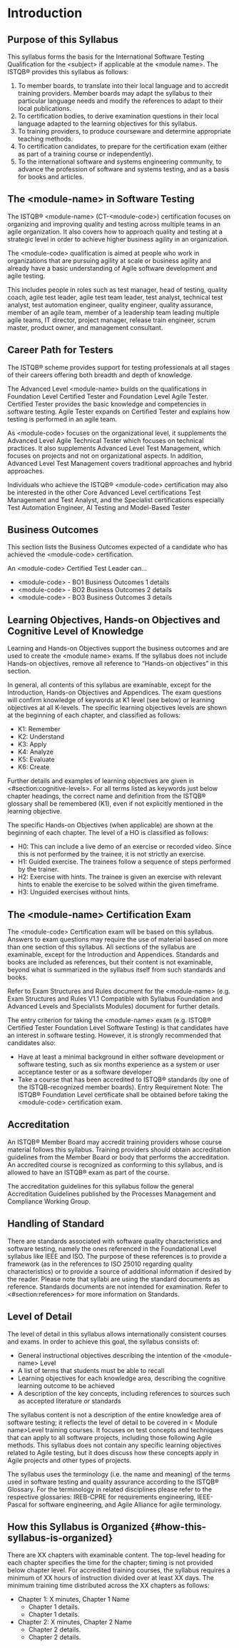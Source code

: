 # Introduction

## Purpose of this Syllabus

This syllabus forms the basis for the International Software Testing Qualification for the \<subject\> if applicable at the \<module name\>. The ISTQB® provides this syllabus as follows:

1. To member boards, to translate into their local language and to accredit training providers. Member boards may adapt the syllabus to their particular language needs and modify the references to adapt to their local publications.
2. To certification bodies, to derive examination questions in their local language adapted to the learning objectives for this syllabus.
3. To training providers, to produce courseware and determine appropriate teaching methods.
4. To certification candidates, to prepare for the certification exam (either as part of a training course or independently).
5. To the international software and systems engineering community, to advance the profession of software and systems testing, and as a basis for books and articles.

## The \<module-name\> in Software Testing

The ISTQB® \<module-name\> (CT-\<module-code\>) certification focuses on organizing and improving quality and testing across multiple teams in an agile organization. It also covers how to approach quality and testing at a strategic level in order to achieve higher business agility in an organization.

The \<module-code\> qualification is aimed at people who work in organizations that are pursuing agility at scale or business agility and already have a basic understanding of Agile software development and agile testing.

This includes people in roles such as test manager, head of testing, quality coach, agile test leader, agile test team leader, test analyst, technical test analyst, test automation engineer, quality engineer, quality assurance, member of an agile team, member of a leadership team leading multiple agile teams, IT director, project manager, release train engineer, scrum master, product owner, and management consultant.

## Career Path for Testers

The ISTQB® scheme provides support for testing professionals at all stages of their careers offering both breadth and depth of knowledge.

The Advanced Level \<module-name\> builds on the qualifications in Foundation Level Certified Tester and Foundation Level Agile Tester. Certified Tester provides the basic knowledge and competencies in software testing. Agile Tester expands on Certified Tester and explains how testing is performed in an agile team.

As \<module-code\> focuses on the organizational level, it supplements the Advanced Level Agile Technical Tester which focuses on technical practices. It also supplements Advanced Level Test Management, which focuses on projects and not on organizational aspects. In addition, Advanced Level Test Management covers traditional approaches and hybrid approaches.

Individuals who achieve the ISTQB® \<module-code\> certification may also be interested in the other Core Advanced Level certifications Test Management and Test Analyst, and the Specialist certifications especially Test Automation Engineer, AI Testing and Model-Based Tester

## Business Outcomes

This section lists the Business Outcomes expected of a candidate who has achieved the \<module-code\> certification.

An \<module-code\> Certified Test Leader can…

* \<module-code\> - BO1 Business Outcomes 1 details
* \<module-code\> - BO2 Business Outcomes 2 details
* \<module-code\> - BO3 Business Outcomes 3 details

## Learning Objectives, Hands-on Objectives and Cognitive Level of Knowledge

Learning and Hands-on Objectives support the business outcomes and are used to create the \<module name\> exams. If the syllabus does not include Hands-on objectives, remove all reference to “Hands-on objectives” in this section.

In general, all contents of this syllabus are examinable, except for the Introduction, Hands-on Objectives and Appendices. The exam questions will confirm knowledge of keywords at K1 level (see below) or learning objectives at all K-levels.
The specific learning objectives levels are shown at the beginning of each chapter, and classified as follows:

* K1: Remember
* K2: Understand
* K3: Apply
* K4: Analyze
* K5: Evaluate
* K6: Create

Further details and examples of learning objectives are given in <#section:cognitive-levels>.
For all terms listed as keywords just below chapter headings, the correct name and definition from the ISTQB® glossary shall be remembered (K1), even if not explicitly mentioned in the learning objective.

The specific Hands-on Objectives (when applicable) are shown at the beginning of each chapter. The level of a HO is classified as follows:  

* H0: This can include a live demo of an exercise or recorded video. Since this is not performed by the trainee, it is not strictly an exercise.  
* H1: Guided exercise. The trainees follow a sequence of steps performed by the trainer.  
* H2: Exercise with hints. The trainee is given an exercise with relevant hints to enable the exercise to be solved within the given timeframe.  
* H3: Unguided exercises without hints.  


## The \<module-name\> Certification Exam

The \<module-code\> Certification exam will be based on this syllabus. Answers to exam questions may require the use of material based on more than one section of this syllabus. All sections of the syllabus are examinable, except for the Introduction and Appendices. Standards and books are included as references, but their content is not examinable, beyond what is summarized in the syllabus itself from such standards and books.

Refer to Exam Structures and Rules document for the \<module-name\> (e.g. Exam Structures and Rules V1.1 Compatible with Syllabus Foundation and Advanced Levels and Specialists Modules) document for further details.

The entry criterion for taking the \<module-name\> exam (e.g. ISTQB® Certified Tester Foundation Level Software Testing) is that candidates have an interest in software testing. However, it is strongly recommended that candidates also: 

* Have at least a minimal background in either software development or software testing, such as six months experience as a system or user acceptance tester or as a software developer
* Take a course that has been accredited to ISTQB® standards (by one of the ISTQB-recognized member boards).
Entry Requirement Note: The ISTQB® Foundation Level certificate shall be obtained before taking the \<module-code\> certification exam.

## Accreditation

An ISTQB® Member Board may accredit training providers whose course material follows this syllabus. Training providers should obtain accreditation guidelines from the Member Board or body that performs the accreditation. An accredited course is recognized as conforming to this syllabus, and is allowed to have an ISTQB® exam as part of the course.

The accreditation guidelines for this syllabus follow the general Accreditation Guidelines published by the Processes Management and Compliance Working Group.

## Handling of Standard

There are standards associated with software quality characteristics and software testing, namely the ones referenced in the Foundational Level syllabus like IEEE and ISO. The purpose of these references is to provide a framework (as in the references to ISO 25010 regarding quality characteristics) or to provide a source of additional information if desired by the reader.  Please note that syllabi are using the standard documents as reference. Standards documents are not intended for examination. Refer to <#section:references> for more information on Standards.

## Level of Detail

The level of detail in this syllabus allows internationally consistent courses and exams. In order to achieve this goal, the syllabus consists of:

*	General instructional objectives describing the intention of the \<module-name\> Level
*	A list of terms that students must be able to recall 
*	Learning objectives for each knowledge area, describing the cognitive learning outcome to be achieved
*	A description of the key concepts, including references to sources such as accepted literature or standards

The syllabus content is not a description of the entire knowledge area of software testing; it reflects the level of detail to be covered in < Module name>Level training courses. It focuses on test concepts and techniques that can apply to all software projects, including those following Agile methods.  This syllabus does not contain any specific learning objectives related to Agile testing, but it does discuss how these concepts apply in Agile projects and other types of projects.  

The syllabus uses the terminology (i.e. the name and meaning) of the terms used in software testing and quality assurance according to the ISTQB® Glossary.
For the terminology in related disciplines please refer to the respective glossaries: IREB-CPRE for requirements engineering, IEEE-Pascal for software engineering, and Agile Alliance for agile terminology.

## How this Syllabus is Organized {#how-this-syllabus-is-organized}

There are XX chapters with examinable content. The top-level heading for each chapter specifies the time for the chapter; timing is not provided below chapter level. For accredited training courses, the syllabus requires a minimum of XX hours of instruction divided over at least XX days. The minimum training time distributed across the XX chapters as follows:

* Chapter 1: X minutes, Chapter 1 Name
  * Chapter 1 details.
  * Chapter 1 details.
* Chapter 2: X minutes, Chapter 2 Name
  * Chapter 2 details.
  * Chapter 2 details.